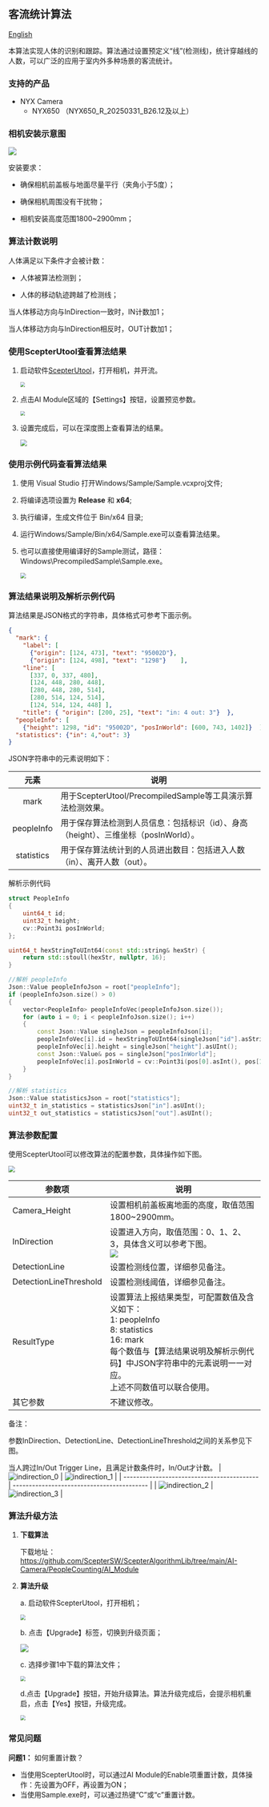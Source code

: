 ## 客流统计算法

[English](README.md)

本算法实现人体的识别和跟踪。算法通过设置预定义“线”(检测线)，统计穿越线的人数，可以广泛的应用于室内外多种场景的客流统计。

### 支持的产品

- NYX Camera
  - NYX650 （NYX650_R_20250331_B26.12及以上）

### 相机安装示意图

![](assets/installation.png)

安装要求：

- 确保相机前盖板与地面尽量平行（夹角小于5度）；

- 确保相机周围没有干扰物；

- 相机安装高度范围1800~2900mm；

### 算法计数说明

人体满足以下条件才会被计数：

- 人体被算法检测到；

- 人体的移动轨迹跨越了检测线；

当人体移动方向与InDirection一致时，IN计数加1；

当人体移动方向与InDirection相反时，OUT计数加1；

### 使用ScepterUtool查看算法结果

1. 启动软件[ScepterUtool](https://sourceforge.net/projects/scepterguitool/files/TMP/)，打开相机，并开流。

   <img src="assets/scan_2.png" style="zoom:60%;" />

2. 点击AI Module区域的【Settings】按钮，设置预览参数。

   <img src="assets/settings.png" style="zoom:60%;" />

3. 设置完成后，可以在深度图上查看算法的结果。

   <img src="assets/preview.png" style="zoom:80%;" />

   

### 使用示例代码查看算法结果

1. 使用 Visual Studio 打开Windows/Sample/Sample.vcxproj文件;

2. 将编译选项设置为 **Release** 和 **x64**;

3. 执行编译，生成文件位于 Bin/x64 目录;

4. 运行Windows/Sample/Bin/x64/Sample.exe可以查看算法结果。

5. 也可以直接使用编译好的Sample测试，路径：Windows\PrecompiledSample\Sample.exe。

   <img src="assets/sample.png" style="zoom:67%;" />

### 算法结果说明及解析示例代码

算法结果是JSON格式的字符串，具体格式可参考下面示例。
```json
{
  "mark": {
    "label": [
      {"origin": [124, 473], "text": "95002D"},
      {"origin": [124, 498], "text": "1298"}    ],
    "line": [
      [337, 0, 337, 480],
      [124, 448, 280, 448],
      [280, 448, 280, 514],
      [280, 514, 124, 514],
      [124, 514, 124, 448] ],
    "title": { "origin": [200, 25], "text": "in: 4 out: 3"}  },
  "peopleInfo": [
    {"height": 1298, "id": "95002D", "posInWorld": [600, 743, 1402]}  ],
  "statistics": {"in": 4,"out": 3}
}
```


JSON字符串中的元素说明如下：

|    元素    | 说明                                                         |
| :--------: | ------------------------------------------------------------ |
|    mark    | 用于ScepterUtool/PrecompiledSample等工具演示算法检测效果。   |
| peopleInfo | 用于保存算法检测到人员信息：包括标识（id）、身高（height）、三维坐标（posInWorld）。 |
| statistics | 用于保存算法统计到的人员进出数目：包括进入人数（in）、离开人数（out）。 |

解析示例代码

```c++
struct PeopleInfo
{
    uint64_t id;
    uint32_t height;
    cv::Point3i posInWorld;
};

uint64_t hexStringToUInt64(const std::string& hexStr) {
    return std::stoull(hexStr, nullptr, 16);
}

//解析 peopleInfo
Json::Value peopleInfoJson = root["peopleInfo"];
if (peopleInfoJson.size() > 0)
{
    vector<PeopleInfo> peopleInfoVec(peopleInfoJson.size());
    for (auto i = 0; i < peopleInfoJson.size(); i++)
    {
        const Json::Value singleJson = peopleInfoJson[i];
        peopleInfoVec[i].id = hexStringToUInt64(singleJson["id"].asString());
        peopleInfoVec[i].height = singleJson["height"].asUInt();
        const Json::Value& pos = singleJson["posInWorld"];
        peopleInfoVec[i].posInWorld = cv::Point3i(pos[0].asInt(), pos[1].asInt(), pos[2].asInt());
    }
}

//解析 statistics
Json::Value statisticsJson = root["statistics"];
uint32_t in_statistics = statisticsJson["in"].asUInt();
uint32_t out_statistics = statisticsJson["out"].asUInt();
```

### 算法参数配置

使用ScepterUtool可以修改算法的配置参数，具体操作如下图。

<img src="assets/alg_params.png" style="zoom:80%;" />

| 参数项                 | 说明                                                         |
| ---------------------- | ------------------------------------------------------------ |
| Camera_Height          | 设置相机前盖板离地面的高度，取值范围1800~2900mm。            |
| InDirection            | 设置进入方向，取值范围：0、1、2、3，具体含义可以参考下图。<br>![](assets/indirection.png) |
| DetectionLine          | 设置检测线位置，详细参见备注。                               |
| DetectionLineThreshold | 设置检测线阈值，详细参见备注。                               |
| ResultType             | 设置算法上报结果类型，可配置数值及含义如下：<br />1: peopleInfo<br />8: statistics<br />16: mark<br />每个数值与【算法结果说明及解析示例代码】中JSON字符串中的元素说明一一对应。<br />上述不同数值可以联合使用。 |
| 其它参数               | 不建议修改。                                                 |

备注：

参数InDirection、DetectionLine、DetectionLineThreshold之间的关系参见下图。

当人跨过In/Out Trigger Line，且满足计数条件时，In/Out才计数。
| ![indirection_0](assets/indirection_0.png) | ![indirection_1](assets/indirection_1.png) |
| ------------------------------------------ | ------------------------------------------ |
| ![indirection_2](assets/indirection_2.png) | ![indirection_3](assets/indirection_3.png) |
### 算法升级方法

1. **下载算法**

   下载地址： https://github.com/ScepterSW/ScepterAlgorithmLib/tree/main/AI-Camera/PeopleCounting/AI_Module

2. **算法升级**

   a. 启动软件ScepterUtool，打开相机；

   <img src="assets/scan.png" style="zoom:65%;" />

   b. 点击【Upgrade】标签，切换到升级页面；

   ![](assets/upgrade.png)

   c. 选择步骤1中下载的算法文件；

   <img src="assets/upgrade_open.png" style="zoom:65%;" />

   d.点击【Upgrade】按钮，开始升级算法。算法升级完成后，会提示相机重启，点击【Yes】按钮，升级完成。

   <img src="assets/upgrade_done.png" style="zoom:65%;" />

### 常见问题

**问题1：** 如何重置计数？

- 当使用ScepterUtool时，可以通过AI Module的Enable项重置计数，具体操作：先设置为OFF，再设置为ON；
- 当使用Sample.exe时，可以通过热键“C”或“c”重置计数。
